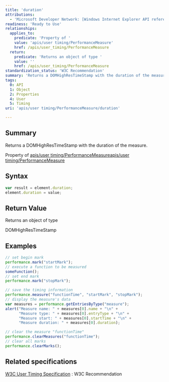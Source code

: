 ```yaml
---
title: 'duration'
attributions:
  - 'Microsoft Developer Network: [Windows Internet Explorer API reference Article](http://msdn.microsoft.com/en-us/library/ie/hh828809%28v=vs.85%29.aspx)'
readiness: 'Ready to Use'
relationships:
  applies_to:
    predicate: 'Property of '
    value: 'apis/user timing/PerformanceMeasure'
    href: /apis/user_timing/PerformanceMeasure
  return:
    predicate: 'Returns an object of type '
    value: ''
    href: /apis/user_timing/PerformanceMeasure
standardization_status: 'W3C Recommendation'
summary: 'Returns a DOMHighResTimeStamp with the duration of the measure.'
tags:
  0: API
  1: Object
  2: Properties
  4: User
  5: Timing
uri: 'apis/user timing/PerformanceMeasure/duration'

---
```

## Summary

Returns a DOMHighResTimeStamp with the duration of the measure.

Property of [apis/user timing/PerformanceMeasure](/apis/user_timing/PerformanceMeasure)[apis/user timing/PerformanceMeasure](/apis/user_timing/PerformanceMeasure)

## Syntax

``` js
var result = element.duration;
element.duration = value;
```

## Return Value

Returns an object of type

DOMHighResTimeStamp

## Examples

``` js
// set begin mark
performance.mark("startMark");
// execute a function to be measured
someFunction();
// set end mark
performance.mark("stopMark");

// save the timing information
performance.measure("functionTime", "startMark", "stopMark");
// display the measure's data
var measures = performance.getEntriesByType("measure");
alert("Measure name: " + measures[0].name + "\n" +
      "Measure type: " + measures[0].entryType + "\n" +
      "Measure start: " + measures[0].startTime + "\n" +
      "Measure duration: " + measures[0].duration);

// clear the measure "functionTime"
performance.clearMeasures("functionTime");
// clear all marks
performance.clearMarks();
```

## Related specifications

[W3C User Timing Specification](http://www.w3.org/TR/user-timing/)
:   W3C Recommendation
